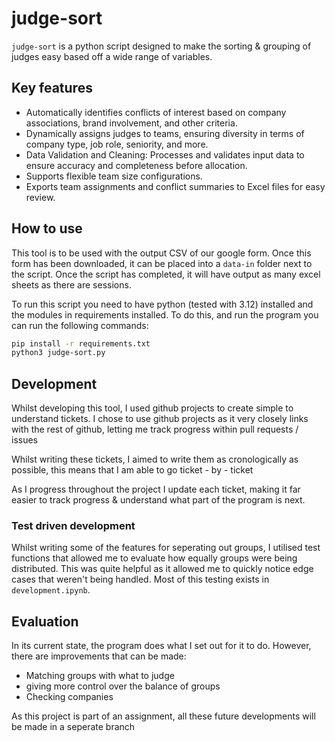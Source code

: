 # judge-sort

`judge-sort` is a python script designed to make the sorting & grouping of judges easy based off a wide range of variables.

## Key features

- Automatically identifies conflicts of interest based on company associations, brand involvement, and other criteria.
- Dynamically assigns judges to teams, ensuring diversity in terms of company type, job role, seniority, and more.
- Data Validation and Cleaning: Processes and validates input data to ensure accuracy and completeness before allocation.
- Supports flexible team size configurations.
- Exports team assignments and conflict summaries to Excel files for easy review.

## How to use
This tool is to be used with the output CSV of our google form. Once this form has been downloaded, it can be placed into a `data-in` folder next to the script. Once the script has completed, it will have output as many excel sheets as there are sessions. 

To run this script you need to have python (tested with 3.12) installed and the modules in requirements installed. To do this, and run the program you can run the following commands:

```bash
pip install -r requirements.txt
python3 judge-sort.py
```

## Development
Whilst developing this tool, I used github projects to create simple to understand tickets. I chose to use github projects as it very closely links with the rest of github, letting me track progress within pull requests / issues

Whilst writing these tickets, I aimed to write them as cronologically as possible, this means that I am able to go ticket - by - ticket

As I progress throughout the project I update each ticket, making it far easier to track progress & understand what part of the program is next. 

### Test driven development
Whilst writing some of the features for seperating out groups, I utilised test functions that allowed me to evaluate how equally groups were being distributed. This was quite helpful as it allowed me to quickly notice edge cases that weren't being handled. Most of this testing exists in `development.ipynb`.

## Evaluation
In its current state, the program does what I set out for it to do. However, there are improvements that can be made:

- Matching groups with what to judge
- giving more control over the balance of groups
- Checking companies

As this project is part of an assignment, all these future developments will be made in a seperate branch